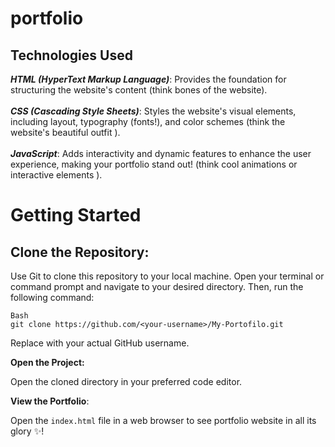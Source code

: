 # portfolio

## Technologies Used
***HTML (HyperText Markup Language)***: Provides the foundation for structuring the website's content (think bones of the website).<br>
<br>
***CSS (Cascading Style Sheets)***: Styles the website's visual elements, including layout, typography (fonts!), and color schemes (think the website's beautiful outfit ).<br>
<br>
***JavaScript***: Adds interactivity and dynamic features to enhance the user experience, making your portfolio stand out! (think cool animations or interactive elements ).<br>
# Getting Started

## Clone the Repository:

Use Git to clone this repository to your local machine. Open your terminal or command prompt and navigate to your desired directory. Then, run the following command:
```
Bash
git clone https://github.com/<your-username>/My-Portofilo.git
```
Replace <your-username> with your actual GitHub username.

**Open the Project:**

Open the cloned directory in your preferred code editor.

**View the Portfolio**:

Open the ```index.html``` file in a web browser to see portfolio website in all its glory ✨!
